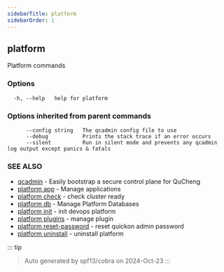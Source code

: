 ```yaml
---
sidebarTitle: platform
sidebarOrder: 1
---
```


## platform<Badge type="tip" text="20230330" />

Platform commands

### Options

```
  -h, --help   help for platform
```

### Options inherited from parent commands

```
      --config string   The qcadmin config file to use
      --debug           Prints the stack trace if an error occurs
      --silent          Run in silent mode and prevents any qcadmin log output except panics & fatals
```

### SEE ALSO

* [qcadmin](../qcadmin.md)	 - Easily bootstrap a secure control plane for QuCheng
* [platform app](platform_app.md)	 - Manage applications
* [platform check](platform_check.md)	 - check cluster ready
* [platform db](platform_db.md)	 - Manage Platform Databases
* [platform init](platform_init.md)	 - init devops platform
* [platform plugins](platform_plugins.md)	 - manage plugin
* [platform reset-password](platform_reset-password.md)	 - reset quickon admin password
* [platform uninstall](platform_uninstall.md)	 - uninstall platform

::: tip
>Auto generated by spf13/cobra on 2024-Oct-23
:::